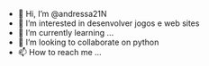 - 👋 Hi, I’m @andressa21N
- 👀 I’m interested in desenvolver jogos e web sites
- 🌱 I’m currently learning ...
- 💞️ I’m looking to collaborate on python
- 📫 How to reach me ...

<!---
andressa21N/andressa21N is a ✨ special ✨ repository because its `README.md` (this file) appears on your GitHub profile.
You can click the Preview link to take a look at your changes.
--->
